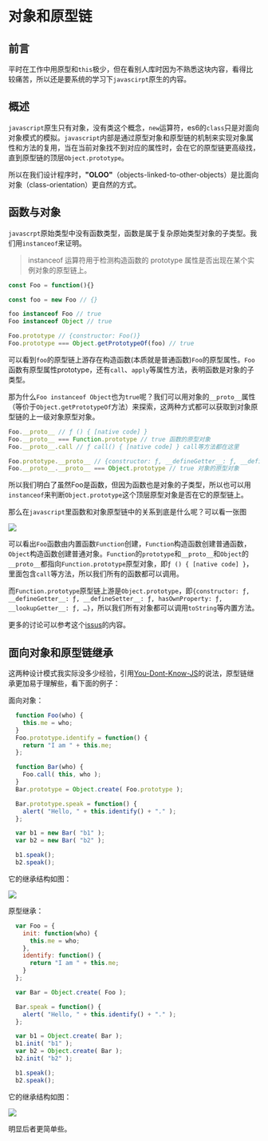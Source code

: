 # 对象和原型链

## 前言

平时在工作中用原型和`this`极少，但在看别人库时因为不熟悉这块内容，看得比较痛苦，所以还是要系统的学习下`javascirpt`原生的内容。

## 概述

`javascript`原生只有对象，没有类这个概念，`new`运算符，es6的`class`只是对面向对象模式的模拟。`javascript`内部是通过原型对象和原型链的机制来实现对象属性和方法的复用，当在当前对象找不到对应的属性时，会在它的原型链更高级找，直到原型链的顶层`Object.prototype`。

所以在我们设计程序时，**"OLOO"**（objects-linked-to-other-objects）是比面向对象（class-orientation）更自然的方式。

## 函数与对象

`javascrpt`原始类型中没有函数类型，函数是属于复杂原始类型对象的子类型。我们用`instanceof`来证明。

>instanceof 运算符用于检测构造函数的 prototype 属性是否出现在某个实例对象的原型链上。

```javascript
const Foo = function(){}

const foo = new Foo // {}

foo instanceof Foo // true
Foo instanceof Object // true

Foo.prototype // {constructor: Foo()}
Foo.prototype === Object.getPrototypeOf(foo) // true
```

可以看到`foo`的原型链上游存在构造函数(本质就是普通函数)`Foo`的原型属性。`Foo`函数有原型属性prototype，还有`call`、`apply`等属性方法，表明函数是对象的子类型。

那为什么`Foo instanceof Object`也为`true`呢？我们可以用对象的`__proto__`属性（等价于`Object.getPrototypeOf`方法）来探索，这两种方式都可以获取到对象原型链的上一级对象原型对象。

```javascript
Foo.__proto__ // ƒ () { [native code] }
Foo.__proto__ === Function.prototype // true 函数的原型对象
Foo.__proto__.call // ƒ call() { [native code] } call等方法都在这里

Foo.prototype.__proto__ // {constructor: ƒ, __defineGetter__: ƒ, __defineSetter__: ƒ, hasOwnProperty: ƒ, __lookupGetter__: ƒ, …}
Foo.__proto__.__proto__ === Object.prototype // true 对象的原型对象
```

所以我们明白了虽然Foo是函数，但因为函数也是对象的子类型，所以也可以用`instanceof`来判断`Object.prototype`这个顶层原型对象是否在它的原型链上。

那么在`javascript`里函数和对象原型链中的关系到底是什么呢？可以看一张图

![](https://cdn.jsdelivr.net/gh/xyj404/image-bed/img/20200728111439.png)

可以看出`Foo`函数由内置函数`Function`创建，`Function`构造函数创建普通函数，`Object`构造函数创建普通对象。`Function`的`prototype`和`__proto__`和`Object`的`__proto__`都指向`Function.prototype`原型对象，即`ƒ () { [native code] }`，里面包含`call`等方法，所以我们所有的函数都可以调用。

而`Function.prototype`原型链上游是`Object.prototype`，即`{constructor: ƒ, __defineGetter__: ƒ, __defineSetter__: ƒ, hasOwnProperty: ƒ, __lookupGetter__: ƒ, …}`，所以我们所有对象都可以调用`toString`等内置方法。

更多的讨论可以参考这个[issus](https://github.com/creeperyang/blog/issues/9)的内容。

## 面向对象和原型链继承

这两种设计模式我实际没多少经验，引用[You-Dont-Know-JS](https://github.com/getify/You-Dont-Know-JS/blob/1st-ed/this%20%26%20object%20prototypes/ch6.md)的说法，原型链继承更加易于理解些，看下面的例子：

面向对象：

```javascript
  function Foo(who) {
    this.me = who;
  }
  Foo.prototype.identify = function() {
    return "I am " + this.me;
  };

  function Bar(who) {
    Foo.call( this, who );
  }
  Bar.prototype = Object.create( Foo.prototype );

  Bar.prototype.speak = function() {
    alert( "Hello, " + this.identify() + "." );
  };

  var b1 = new Bar( "b1" );
  var b2 = new Bar( "b2" );

  b1.speak();
  b2.speak();
```

它的继承结构如图：

![](https://cdn.jsdelivr.net/gh/xyj404/image-bed/img/20200728114650.png)

原型继承：

```javascript
  var Foo = {
    init: function(who) {
      this.me = who;
    },
    identify: function() {
      return "I am " + this.me;
    }
  };

  var Bar = Object.create( Foo );

  Bar.speak = function() {
    alert( "Hello, " + this.identify() + "." );
  };

  var b1 = Object.create( Bar );
  b1.init( "b1" );
  var b2 = Object.create( Bar );
  b2.init( "b2" );

  b1.speak();
  b2.speak();
```

它的继承结构如图：

![](https://cdn.jsdelivr.net/gh/xyj404/image-bed/img/20200728114850.png)

明显后者更简单些。

